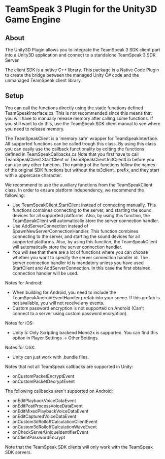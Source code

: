 TeamSpeak 3 Plugin for the Unity3D Game Engine
===============================================

About
-----

The Unity3D Plugin allows you to integrate the TeamSpeak 3 SDK client part into a Unity3D application and connect to a standalone
TeamSpeak 3 SDK Server.

The client SDK is a native C++ library. This package is a Native Code Plugin to create the bridge between the managed Unity C# 
code and the unmanaged TeamSpeak client library.

Setup
-----






You can call the functions directly using the static functions defined TeamSpeakInterface.cs.
This is not recommended since this means that you will have to manually release memory after calling some functions. If you still
want to do this, use the TeamSpeak SDK client manual to see where you need to release memory.

The TeamSpeakClient is a 'memory safe' wrapper for TeamSpeakInterface. All supported functions can be called trough this class.
By using this class you can easily use the callback functionality by editing the functions defined in TeamSpeakCallbacks.cs
Note that you first have to call TeamSpeakClient.StartClient or TeamSpeakClient.InitClientLib before you can use any other function.
The naming of the functions follow the names of the original SDK functions but without the ts3client_ prefix, and they start with a
uppercase character.

We recommend to use the auxiliary functions from the TeamSpeakClient class. In order to ensure platform independency, we recommend
the following:
- Use TeamSpeakClient.StartClient instead of connecting manually. This functions combines connecting to the server, and starting 
the sound devices for all supported platforms. Also, by using this function, the TeamSpeakClient will automatically store the
server connection handler.
- Use AddServerConnection instead of SpawnNewServerConnectionHandler. This function combines connecting to the server, and starting
the sound devices for all supported platforms. Also, by using this function, the TeamSpeakClient will automatically store the
server connection handler.
- You will see that there are a lot of functions where you can choose whether you want to specify the server connection handler id.
The server connection handler id is mandatory unless you have used StartClient and AddServerConnection. In this case the first
obtained connection handler will be used.


Notes for Android:
- When building for Android, you need to include the TeamSpeakAndroidEventHandler prefab into your scene. If this prefab is not
available, you will not receive any events.
- Custom password encryption is not supported on Android (Can't connect to a server using custom password encryption).

Notes for iOS:
- Unity 5: Only Scripting backend Mono2x is supported. You can find this option in Player Settings -> Other Settings.

Notes for OSX:
- Unity can just work with .bundle files. 

Notes that not all TeamSpeak callbacks are supported in Unity:
- onCustomPacketEncryptEvent
- onCustomPacketDecryptEvent

The following callbacks aren't supported on Android:
- onEditPlaybackVoiceDataEvent
- onEditPostProcessVoiceDataEvent
- onEditMixedPlaybackVoiceDataEvent
- onEditCapturedVoiceDataEvent
- onCustom3dRolloffCalculationClientEvent
- onCustom3dRolloffCalculationWaveEvent
- onCheckServerUniqueIdentifierEvent
- onClientPasswordEncrypt

Note that the TeamSpeak SDK clients will only work with the TeamSpeak SDK servers.
